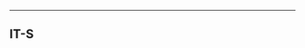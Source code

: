 -----------------------------------------------------------
IT-S
-----------------------------------------------------------
